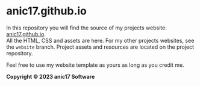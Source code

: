 # anic17.github.io

In this repository you will find the source of my projects website: [anic17.github.io](https://anic17.github.io).  
All the HTML, CSS and assets are here. For my other projects websites, see the `website` branch. Project assets and resources are located on the project repository.  

Feel free to use my website template as yours as long as you credit me.

**Copyright &copy; 2023 anic17 Software**
